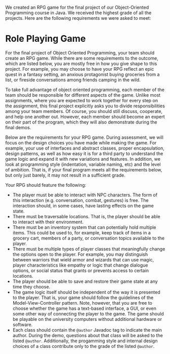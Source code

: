 We created an RPG game for the final project of our Object-Oriented Programming course in Java. We received the highest grade of all the projects. 
Here are the following requirements we were asked to meet: 


# Role Playing Game

For the final project of Object Oriented Programming, your team should create an RPG game. While there are some requirements to the outcome, which are listed below, you are mostly free in how you give shape to this project. For example, you may choose to have your RPG reflect an epic quest in a fantasy setting, an anxious protagonist buying groceries from a list, or fireside conversations among friends camping in the wild.

To take full advantage of object oriented programming, each member of the team should be responsible for different aspects of the game. Unlike most assignments, where you are expected to work together for every step on the assignment, this final project explicitly asks you to divide responsibilities among your team members. Of course, you should still discuss, cooperate, and help one another out. However, each member should become an expert on their part of the program, which they will also demonstrate during the final demos.

Below are the requirements for your RPG game. During assessment, we will focus on the design choices you have made while making the game. For example, your use of interfaces and abstract classes, proper encapsulation, design patterns, as well as how easy it is for a third party to understand the game logic and expand it with new variations and features. In addition, we look at programming style (indentation, variable naming, etc) and the level of ambition. That is, if your final program meets all the requirements below, but only just barely, it may not result in a sufficient grade.

Your RPG should feature the following:
- The player must be able to interact with NPC characters. The form of this interaction (e.g. conversation, combat, gestures) is free. The interaction should, in some cases, have lasting effects on the game state. 
- There must be traversable locations. That is, the player should be able to interact with their environment.
- There must be an inventory system that can potentially hold multiple items. This could be used to, for example, keep track of items in a grocery cart, members of a party, or conversation topics available to the player.
- There must be multiple types of player classes that meaningfully change the options open to the player. For example, you may distinguish between warriors that wield armor and wizards that can use magic, player characteristics like empathy or logic that change dialogue options, or social status that grants or prevents access to certain locations.
- The player should be able to save and restore their game state at any time they choose.
- The game logic itself should be independent of the way it is presented to the player. That is, your game should follow the guidelines of the Model-View-Controller pattern. Note, however, that you are free to choose whether the game has a text-based interface, a GUI, or even some other way of connecting the player to the game. The game should be playable on the university computers without additional hardware or software.
- Each class should contain the `@author` Javadoc tag to indicate the main author. During the demo, questions about that class will be asked to the listed `@author`. Additionally, the progamming style and internal design choices of a class contribute only to the grade of the listed `@author`.

